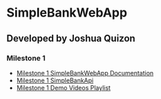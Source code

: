 # SimpleBankWebApp
## Developed by Joshua Quizon
### Milestone 1
- [Milestone 1 SimpleBankWebApp Documentation](https://jbq2.github.io/SimpleBankWebApp/modules.html)
- [Milestone 1 SimpleBankApi](https://github.com/jbq2/SimpleBankApi/tree/Milestone-1)
- [Milestone 1 Demo Videos Playlist](https://www.youtube.com/watch?v=lSn6fYubBKo&list=PL4FQvOyaGSe71zl1qM3NdE19IPi9_4lG-&ab_channel=JoshuaQuizon)

